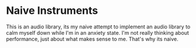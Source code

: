 # Naive Instruments

This is an audio library, its my naive attempt to implement an audio library to calm myself down while I'm in an anxiety state. I'm not really thinking about performance, just about what makes sense to me. That's why its naive.

